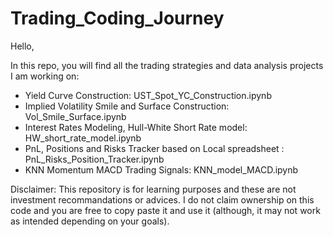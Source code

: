 # Trading_Coding_Journey
Hello,

In this repo, you will find all the trading strategies and data analysis projects I am working on:
- Yield Curve Construction: UST_Spot_YC_Construction.ipynb
- Implied Volatility Smile and Surface Construction: Vol_Smile_Surface.ipynb
- Interest Rates Modeling, Hull-White Short Rate model: HW_short_rate_model.ipynb
- PnL, Positions and Risks Tracker based on Local spreadsheet : PnL_Risks_Position_Tracker.ipynb
- KNN Momentum MACD Trading Signals: KNN_model_MACD.ipynb

Disclaimer: This repository is for learning purposes and these are not investment recommandations or advices. I do not claim ownership on this code and you are free to copy paste it and use it (although, it may not work as intended depending on your goals).
